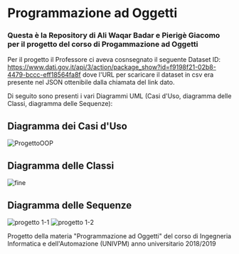 # Programmazione ad Oggetti
### Questa è la Repository di Ali Waqar Badar e Pierigè Giacomo per il progetto del corso di Progammazione ad Oggetti
Per il progetto il Professore ci aveva cosnsegnato il seguente Dataset 
ID: https://www.dati.gov.it/api/3/action/package_show?id=f9198f21-02b8-4479-bccc-eff18564fa8f
dove l'URL per scaricare il dataset in csv era presente nel JSON ottenibile dalla chiamata del link dato.

Di seguito sono presenti i vari Diagrammi UML (Casi d'Uso, diagramma delle Classi, diagramma delle Sequenze):
## Diagramma dei Casi d'Uso
![ProgettoOOP](https://user-images.githubusercontent.com/49913737/59968924-813ab800-9542-11e9-84ac-1b6e89cf17da.png)
## Diagramma delle Classi
![fine](https://user-images.githubusercontent.com/49913737/59964855-bd502780-9506-11e9-8a42-84bfdbd8de08.png)
## Diagramma delle Sequenze
![progetto 1-1](https://user-images.githubusercontent.com/49913737/59969140-661e7700-9547-11e9-93a4-2971668a9553.png)
![progetto 1-2](https://user-images.githubusercontent.com/49913737/59969144-69196780-9547-11e9-9487-5dfa0f2c7ab0.png)

Progetto della materia "Programmazione ad Oggetti" del corso di Ingegneria Informatica e dell'Automazione (UNIVPM) anno universitario 2018/2019
